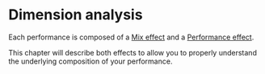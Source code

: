 # Dimension analysis

Each performance is composed of a [Mix effect](compare/web_application/dashboard/mix_effect.md) and a [Performance effect](compare/web_application/dashboard/performance_effect.md).

This chapter will describe both effects to allow you to properly understand the underlying composition of your performance.
